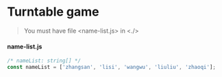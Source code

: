 # Turntable game
> You must have file <name-list.js> in <./>

#### name-list.js
```javascript
/* nameList: string[] */
const nameList = ['zhangsan', 'lisi', 'wangwu', 'liuliu', 'zhaoqi'];
```
